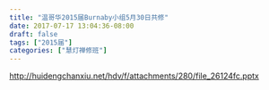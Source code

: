 ```yaml
---
title: "温哥华2015届Burnaby小组5月30日共修"
date: 2017-07-17 13:04:36-08:00
draft: false
tags: ["2015届"]
categories: ["慧灯禅修班"]
---
```

http://huidengchanxiu.net/hdv/f/attachments/280/file_26124fc.pptx
